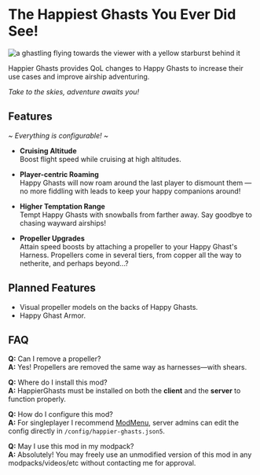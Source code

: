 # The Happiest Ghasts You Ever Did See!

![a ghastling flying towards the viewer
with a yellow starburst behind it](./assets/icon_384x384.png)

Happier Ghasts provides QoL changes to Happy Ghasts to increase their use cases
and improve airship adventuring.

*Take to the skies, adventure awaits you!*

## Features

*~ Everything is configurable! ~*

- **Cruising Altitude**<br>
  Boost flight speed while cruising at high altitudes.

- **Player-centric Roaming**<br>
  Happy Ghasts will now roam around the last player to dismount them — no more
  fiddling with leads to keep your happy companions around!

- **Higher Temptation Range**<br>
  Tempt Happy Ghasts with snowballs from farther away. Say goodbye to chasing
  wayward airships!

- **Propeller Upgrades**<br>
  Attain speed boosts by attaching a propeller to your Happy Ghast's Harness.
  Propellers come in several tiers, from copper all the way to netherite, and
  perhaps beyond...?

## Planned Features

- Visual propeller models on the backs of Happy Ghasts.
- Happy Ghast Armor.

## FAQ

**Q:** Can I remove a propeller?<br>
**A:** Yes! Propellers are removed the same way as harnesses—with shears.

**Q:** Where do I install this mod?<br>
**A:** HappierGhasts must be installed on both the **client** and the **server**
to function properly.

**Q:** How do I configure this mod?<br>
**A:** For singleplayer I recommend [ModMenu](https://modrinth.com/mod/modmenu),
server admins can edit the config directly in `/config/happier-ghasts.json5`.

**Q:** May I use this mod in my modpack?<br>
**A:** Absolutely! You may freely use an unmodified version of this mod in any
modpacks/videos/etc without contacting me for approval.